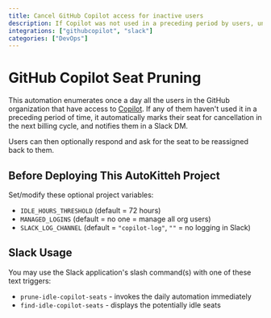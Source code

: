 ```yaml
---
title: Cancel GitHub Copilot access for inactive users
description: If Copilot was not used in a preceding period by users, unsubscribe and notify them in Slack. Users can ask for their subscription to be reinstated.
integrations: ["githubcopilot", "slack"]
categories: ["DevOps"]
---
```


# GitHub Copilot Seat Pruning

This automation enumerates once a day all the users in the GitHub organization
that have access to [Copilot](https://github.com/features/copilot). If any of
them haven't used it in a preceding period of time, it automatically marks
their seat for cancellation in the next billing cycle, and notifies them in a
Slack DM.

Users can then optionally respond and ask for the seat to be reassigned back
to them.

## Before Deploying This AutoKitteh Project

Set/modify these optional project variables:

- `IDLE_HOURS_THRESHOLD` (default = 72 hours)
- `MANAGED_LOGINS` (default = no one = manage all org users)
- `SLACK_LOG_CHANNEL` (default = `"copilot-log"`, `""` = no logging in Slack)

## Slack Usage

You may use the Slack application's slash command(s) with one of these text
triggers:

- `prune-idle-copilot-seats` - invokes the daily automation immediately
- `find-idle-copilot-seats` - displays the potentially idle seats
